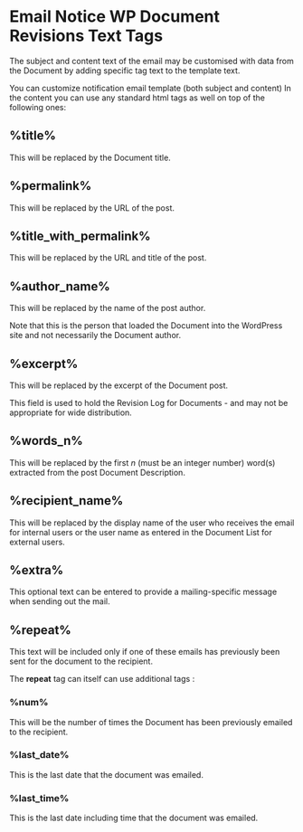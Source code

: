 # Email Notice WP Document Revisions Text Tags

The subject and content text of the email may be customised with data from the Document by adding specific tag text to the template text.

You can customize notification email template (both subject and content) In the content you can use any standard html tags as well on top of the following ones:

## %title%

This will be replaced by the Document title.

## %permalink%

This will be replaced by the URL of the post.

## %title_with_permalink%

This will be replaced by the URL and title of the post.

## %author_name%

This will be replaced by the name of the post author.

Note that this is the person that loaded the Document into the WordPress site and not necessarily the Document author.

## %excerpt%

This will be replaced by the excerpt of the Document post.

This field is used to hold the Revision Log for Documents - and may not be appropriate for wide distribution.

## %words_n%

This will be replaced by the first *n* (must be an integer number) word(s) extracted from the post Document Description.

## %recipient_name%

This will be replaced by the display name of the user who receives the email for internal users or the user name as entered in the Document List for external users.

## %extra%

This optional text can be entered to provide a mailing-specific message when sending out the mail. 

## %repeat%

This text will be included only if one of these emails has previously been sent for the document to the recipient. 

The **repeat** tag can itself can use additional tags :

### %num%

This will be the number of times the Document has been previously emailed to the recipient.

### %last_date%

This is the last date that the document was emailed.

### %last_time%

This is the last date including time that the document was emailed.


